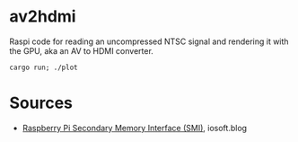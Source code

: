 # av2hdmi

Raspi code for reading an uncompressed NTSC signal and rendering it with the GPU, aka an AV to HDMI converter.

```
cargo run; ./plot
```

# Sources

* [Raspberry Pi Secondary Memory Interface (SMI)](https://iosoft.blog/2020/07/16/raspberry-pi-smi/), iosoft.blog
